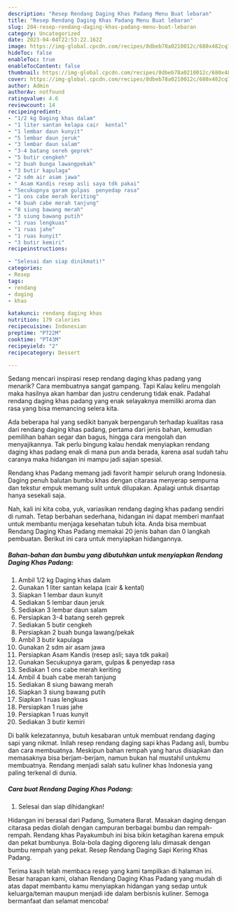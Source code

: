 ```yaml
---
description: "Resep Rendang Daging Khas Padang Menu Buat lebaran"
title: "Resep Rendang Daging Khas Padang Menu Buat lebaran"
slug: 204-resep-rendang-daging-khas-padang-menu-buat-lebaran
category: Uncategorized
date: 2023-04-04T22:53:22.162Z
image: https://img-global.cpcdn.com/recipes/8dbeb78a0210012c/680x482cq70/rendang-daging-khas-padang-foto-resep-utama.jpg
hideToc: false
enableToc: true
enableTocContent: false
thumbnail: https://img-global.cpcdn.com/recipes/8dbeb78a0210012c/680x482cq70/rendang-daging-khas-padang-foto-resep-utama.jpg
cover: https://img-global.cpcdn.com/recipes/8dbeb78a0210012c/680x482cq70/rendang-daging-khas-padang-foto-resep-utama.jpg
author: Admin
authorAv: notfound
ratingvalue: 4.6
reviewcount: 14
recipeingredient:
- "1/2 kg Daging khas dalam"
- "1 liter santan kelapa cair  kental"
- "1 lembar daun kunyit"
- "5 lembar daun jeruk"
- "3 lembar daun salam"
- "3-4 batang sereh geprek"
- "5 butir cengkeh"
- "2 buah bunga lawangpekak"
- "3 butir kapulaga"
- "2 sdm air asam jawa"
- " Asam Kandis resep asli saya tdk pakai"
- "Secukupnya garam gulpas  penyedap rasa"
- "1 ons cabe merah keriting"
- "4 buah cabe merah tanjung"
- "8 siung bawang merah"
- "3 siung bawang putih"
- "1 ruas lengkuas"
- "1 ruas jahe"
- "1 ruas kunyit"
- "3 butir kemiri"
recipeinstructions:

- "Selesai dan siap dinikmati!"
categories:
- Resep
tags:
- rendang
- daging
- khas

katakunci: rendang daging khas 
nutrition: 179 calories
recipecuisine: Indonesian
preptime: "PT22M"
cooktime: "PT43M"
recipeyield: "2"
recipecategory: Dessert

---
```



Sedang mencari inspirasi resep rendang daging khas padang yang menarik? Cara membuatnya sangat gampang. Tapi Kalau keliru mengolah maka hasilnya akan hambar dan justru cenderung tidak enak. Padahal rendang daging khas padang yang enak selayaknya memiliki aroma dan rasa yang bisa memancing selera kita.


Ada beberapa hal yang sedikit banyak berpengaruh terhadap kualitas rasa dari rendang daging khas padang, pertama dari jenis bahan, kemudian pemilihan bahan segar dan bagus, hingga cara mengolah dan menyajikannya. Tak perlu bingung kalau hendak menyiapkan rendang daging khas padang enak di mana pun anda berada, karena asal sudah tahu caranya maka hidangan ini mampu jadi sajian spesial.

Rendang khas Padang memang jadi favorit hampir seluruh orang Indonesia. Daging penuh balutan bumbu khas dengan citarasa menyerap sempurna dan tekstur empuk memang sulit untuk dilupakan. Apalagi untuk disantap hanya sesekali saja.


Nah, kali ini kita coba, yuk, variasikan rendang daging khas padang sendiri di rumah. Tetap berbahan sederhana, hidangan ini dapat memberi manfaat untuk membantu menjaga kesehatan tubuh kita. Anda bisa membuat Rendang Daging Khas Padang memakai 20 jenis bahan dan 0 langkah pembuatan. Berikut ini cara untuk menyiapkan hidangannya.

<!--inarticleads1-->

##### Bahan-bahan dan bumbu yang dibutuhkan untuk menyiapkan Rendang Daging Khas Padang:

1. Ambil 1/2 kg Daging khas dalam
1. Gunakan 1 liter santan kelapa (cair &amp; kental)
1. Siapkan 1 lembar daun kunyit
1. Sediakan 5 lembar daun jeruk
1. Sediakan 3 lembar daun salam
1. Persiapkan 3-4 batang sereh geprek
1. Sediakan 5 butir cengkeh
1. Persiapkan 2 buah bunga lawang/pekak
1. Ambil 3 butir kapulaga
1. Gunakan 2 sdm air asam jawa
1. Persiapkan  Asam Kandis (resep asli; saya tdk pakai)
1. Gunakan Secukupnya garam, gulpas &amp; penyedap rasa
1. Sediakan 1 ons cabe merah keriting
1. Ambil 4 buah cabe merah tanjung
1. Sediakan 8 siung bawang merah
1. Siapkan 3 siung bawang putih
1. Siapkan 1 ruas lengkuas
1. Persiapkan 1 ruas jahe
1. Persiapkan 1 ruas kunyit
1. Sediakan 3 butir kemiri


Di balik kelezatannya, butuh kesabaran untuk membuat rendang daging sapi yang nikmat. Inilah resep rendang daging sapi khas Padang asli, bumbu dan cara membuatnya. Meskipun bahan rempah yang harus disiapkan dan memasaknya bisa berjam-berjam, namun bukan hal mustahil untukmu membuatnya. Rendang menjadi salah satu kuliner khas Indonesia yang paling terkenal di dunia. 

<!--inarticleads2-->

##### Cara buat Rendang Daging Khas Padang:


1. Selesai dan siap dihidangkan!

Hidangan ini berasal dari Padang, Sumatera Barat. Masakan daging dengan citarasa pedas diolah dengan campuran berbagai bumbu dan rempah-rempah. Rendang khas Payakumbuh ini bisa bikin ketagihan karena empuk dan pekat bumbunya. Bola-bola daging digoreng lalu dimasak dengan bumbu rempah yang pekat. Resep Rendang Daging Sapi Kering Khas Padang. 

Terima kasih telah membaca resep yang kami tampilkan di halaman ini. Besar harapan kami, olahan Rendang Daging Khas Padang yang mudah di atas dapat membantu kamu menyiapkan hidangan yang sedap untuk keluarga/teman maupun menjadi ide dalam berbisnis kuliner. Semoga bermanfaat dan selamat mencoba!
